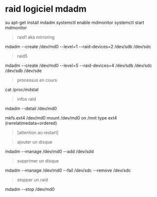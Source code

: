 # raid logiciel mdadm

su
apt-get install mdadm
systemctl enable mdmonitor
systemctl start mdmonitor

> raid1 aka mirroring

mdadm --create /dev/md0 --level=1 --raid-devices=2 /dev/sdb /dev/sdc

> raid5

mdadm --create /dev/md0 --level=5 --raid-devices=4 /dev/sdb /dev/sdc /dev/sdb /dev/sde

> processus en cours

cat /proc/mdstat

> infos raid

mdadm --detail /dev/md0

mkfs.ext4 /dev/md0
mount /dev/md0 on /mnt type ext4 (rwrelatimedata=ordered)

> [attention au restart]

> ajouter un disque

mdadm --manage /dev/md0 --add /dev/sdd

> supprimer un disque

mdadm --manage /dev/md0 --fail /dev/sdc --remove /dev/sdc

> stopper un raid

mdadm --stop /dev/md0
